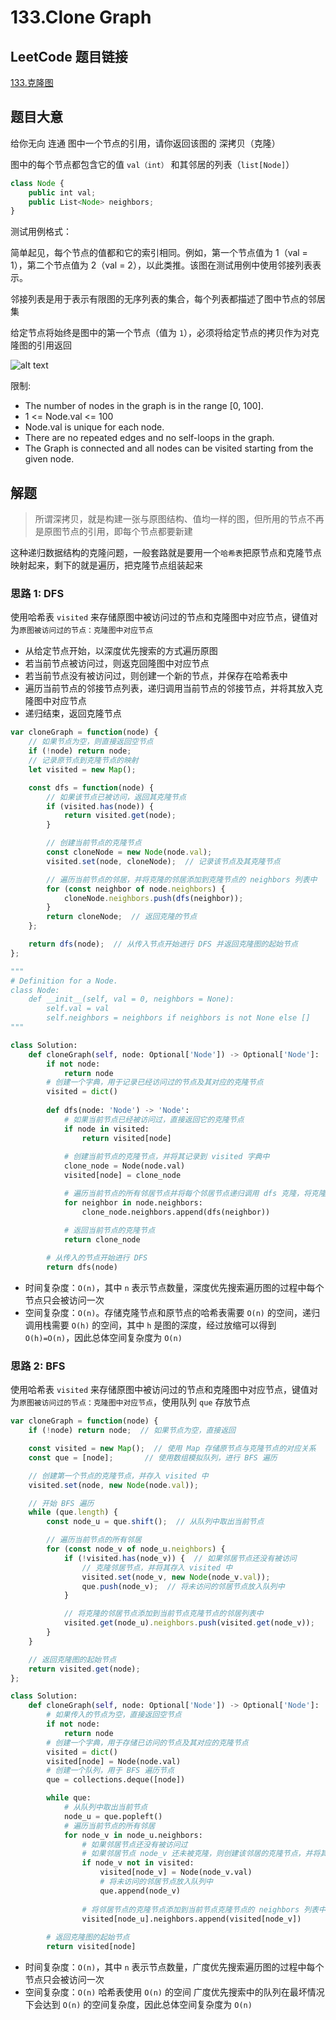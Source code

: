 # 133.Clone Graph

## LeetCode 题目链接

[133.克隆图](https://leetcode.cn/problems/clone-graph/)

## 题目大意

给你无向 连通 图中一个节点的引用，请你返回该图的 深拷贝（克隆）

图中的每个节点都包含它的值 `val（int）` 和其邻居的列表（`list[Node]`）

```js
class Node {
    public int val;
    public List<Node> neighbors;
}
```
 
测试用例格式：

简单起见，每个节点的值都和它的索引相同。例如，第一个节点值为 1（val = 1），第二个节点值为 2（val = 2），以此类推。该图在测试用例中使用邻接列表表示。

邻接列表是用于表示有限图的无序列表的集合，每个列表都描述了图中节点的邻居集

给定节点将始终是图中的第一个节点（值为 `1`），必须将给定节点的拷贝作为对克隆图的引用返回

![alt text](images/example133.png)

限制:
- The number of nodes in the graph is in the range [0, 100].
- 1 <= Node.val <= 100
- Node.val is unique for each node.
- There are no repeated edges and no self-loops in the graph.
- The Graph is connected and all nodes can be visited starting from the given node.

## 解题

> 所谓深拷贝，就是构建一张与原图结构、值均一样的图，但所用的节点不再是原图节点的引用，即每个节点都要新建

这种递归数据结构的克隆问题，一般套路就是要用一个`哈希表`把原节点和克隆节点映射起来，剩下的就是遍历，把克隆节点组装起来

### 思路 1: DFS

使用哈希表 `visited` 来存储原图中被访问过的节点和克隆图中对应节点，键值对为`原图被访问过的节点：克隆图中对应节点`
- 从给定节点开始，以深度优先搜索的方式遍历原图
- 若当前节点被访问过，则返克回隆图中对应节点
- 若当前节点没有被访问过，则创建一个新的节点，并保存在哈希表中
- 遍历当前节点的邻接节点列表，递归调用当前节点的邻接节点，并将其放入克隆图中对应节点
- 递归结束，返回克隆节点

```js
var cloneGraph = function(node) {
    // 如果节点为空，则直接返回空节点
    if (!node) return node;  
    // 记录原节点到克隆节点的映射
    let visited = new Map();

    const dfs = function(node) {
        // 如果该节点已被访问，返回其克隆节点
        if (visited.has(node)) {  
            return visited.get(node);
        }

        // 创建当前节点的克隆节点
        const cloneNode = new Node(node.val);
        visited.set(node, cloneNode);  // 记录该节点及其克隆节点

        // 遍历当前节点的邻居，并将克隆的邻居添加到克隆节点的 neighbors 列表中
        for (const neighbor of node.neighbors) {
            cloneNode.neighbors.push(dfs(neighbor));
        }
        return cloneNode;  // 返回克隆的节点
    };

    return dfs(node);  // 从传入节点开始进行 DFS 并返回克隆图的起始节点
};
```
```python
"""
# Definition for a Node.
class Node:
    def __init__(self, val = 0, neighbors = None):
        self.val = val
        self.neighbors = neighbors if neighbors is not None else []
"""

class Solution:
    def cloneGraph(self, node: Optional['Node']) -> Optional['Node']:
        if not node:
            return node
        # 创建一个字典，用于记录已经访问过的节点及其对应的克隆节点
        visited = dict()
    
        def dfs(node: 'Node') -> 'Node':
            # 如果当前节点已经被访问过，直接返回它的克隆节点
            if node in visited:
                return visited[node]
            
            # 创建当前节点的克隆节点，并将其记录到 visited 字典中
            clone_node = Node(node.val)
            visited[node] = clone_node

            # 遍历当前节点的所有邻居节点并将每个邻居节点递归调用 dfs 克隆，将克隆结果添加到 clone_node.neighbors 中
            for neighbor in node.neighbors:
                clone_node.neighbors.append(dfs(neighbor))

            # 返回当前节点的克隆节点
            return clone_node
        
        # 从传入的节点开始进行 DFS
        return dfs(node)
```

- 时间复杂度：`O(n)`，其中 `n` 表示节点数量，深度优先搜索遍历图的过程中每个节点只会被访问一次
- 空间复杂度：`O(n)`。存储克隆节点和原节点的哈希表需要 `O(n)` 的空间，递归调用栈需要 `O(h)` 的空间，其中 `h` 是图的深度，经过放缩可以得到 `O(h)=O(n)`，因此总体空间复杂度为 `O(n)`

### 思路 2: BFS

使用哈希表 `visited` 来存储原图中被访问过的节点和克隆图中对应节点，键值对为`原图被访问过的节点：克隆图中对应节点`，使用队列 `que` 存放节点

```js
var cloneGraph = function(node) {
    if (!node) return node;  // 如果节点为空，直接返回

    const visited = new Map();  // 使用 Map 存储原节点与克隆节点的对应关系
    const que = [node];       // 使用数组模拟队列，进行 BFS 遍历

    // 创建第一个节点的克隆节点，并存入 visited 中
    visited.set(node, new Node(node.val));

    // 开始 BFS 遍历
    while (que.length) {
        const node_u = que.shift();  // 从队列中取出当前节点

        // 遍历当前节点的所有邻居
        for (const node_v of node_u.neighbors) {
            if (!visited.has(node_v)) {  // 如果邻居节点还没有被访问
                // 克隆邻居节点，并将其存入 visited 中
                visited.set(node_v, new Node(node_v.val));
                que.push(node_v);  // 将未访问的邻居节点放入队列中
            }

            // 将克隆的邻居节点添加到当前节点克隆节点的邻居列表中
            visited.get(node_u).neighbors.push(visited.get(node_v));
        }
    }

    // 返回克隆图的起始节点
    return visited.get(node);
};
```
```python
class Solution:
    def cloneGraph(self, node: Optional['Node']) -> Optional['Node']:
        # 如果传入的节点为空，直接返回空节点
        if not node:
            return node
        # 创建一个字典，用于存储已访问的节点及其对应的克隆节点
        visited = dict()
        visited[node] = Node(node.val)
        # 创建一个队列，用于 BFS 遍历节点
        que = collections.deque([node])

        while que:
            # 从队列中取出当前节点
            node_u = que.popleft()
            # 遍历当前节点的所有邻居
            for node_v in node_u.neighbors:
                # 如果邻居节点还没有被访问过
                # 如果邻居节点 node_v 还未被克隆，则创建该邻居的克隆节点，并将其放入 visited 字典中，记录原节点和克隆节点的对应关系
                if node_v not in visited:
                    visited[node_v] = Node(node_v.val)
                    # 将未访问的邻居节点放入队列中
                    que.append(node_v)
                
                # 将邻居节点的克隆节点添加到当前节点克隆节点的 neighbors 列表中
                visited[node_u].neighbors.append(visited[node_v])
        
        # 返回克隆图的起始节点
        return visited[node]
```

- 时间复杂度：`O(n)`，其中 `n` 表示节点数量，广度优先搜索遍历图的过程中每个节点只会被访问一次
- 空间复杂度：`O(n)`
  哈希表使用 `O(n)` 的空间
  广度优先搜索中的队列在最坏情况下会达到 `O(n)` 的空间复杂度，因此总体空间复杂度为 `O(n)`